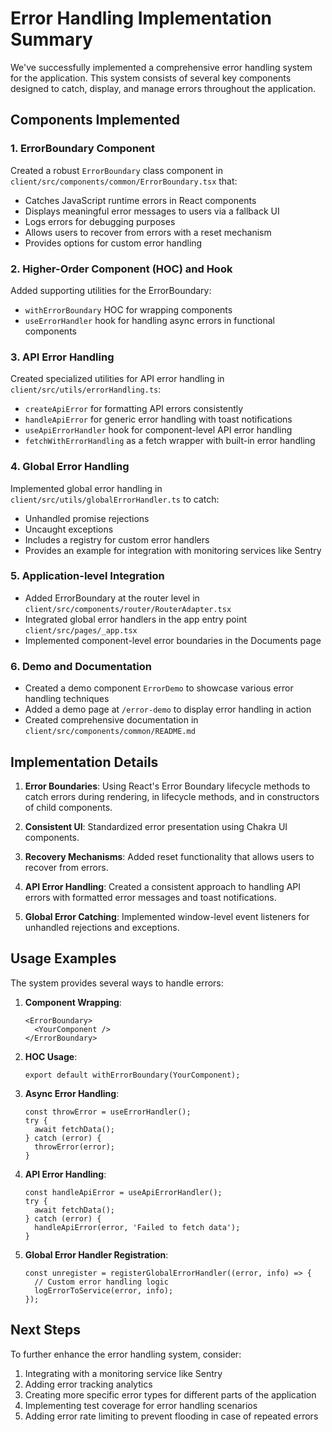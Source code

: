 # Error Handling Implementation Summary

We've successfully implemented a comprehensive error handling system for the application. This system consists of several key components designed to catch, display, and manage errors throughout the application.

## Components Implemented

### 1. ErrorBoundary Component

Created a robust `ErrorBoundary` class component in `client/src/components/common/ErrorBoundary.tsx` that:
- Catches JavaScript runtime errors in React components
- Displays meaningful error messages to users via a fallback UI
- Logs errors for debugging purposes
- Allows users to recover from errors with a reset mechanism
- Provides options for custom error handling

### 2. Higher-Order Component (HOC) and Hook

Added supporting utilities for the ErrorBoundary:
- `withErrorBoundary` HOC for wrapping components
- `useErrorHandler` hook for handling async errors in functional components

### 3. API Error Handling

Created specialized utilities for API error handling in `client/src/utils/errorHandling.ts`:
- `createApiError` for formatting API errors consistently
- `handleApiError` for generic error handling with toast notifications
- `useApiErrorHandler` hook for component-level API error handling
- `fetchWithErrorHandling` as a fetch wrapper with built-in error handling

### 4. Global Error Handling

Implemented global error handling in `client/src/utils/globalErrorHandler.ts` to catch:
- Unhandled promise rejections
- Uncaught exceptions
- Includes a registry for custom error handlers
- Provides an example for integration with monitoring services like Sentry

### 5. Application-level Integration

- Added ErrorBoundary at the router level in `client/src/components/router/RouterAdapter.tsx`
- Integrated global error handlers in the app entry point `client/src/pages/_app.tsx`
- Implemented component-level error boundaries in the Documents page

### 6. Demo and Documentation

- Created a demo component `ErrorDemo` to showcase various error handling techniques
- Added a demo page at `/error-demo` to display error handling in action
- Created comprehensive documentation in `client/src/components/common/README.md`

## Implementation Details

1. **Error Boundaries**: Using React's Error Boundary lifecycle methods to catch errors during rendering, in lifecycle methods, and in constructors of child components.

2. **Consistent UI**: Standardized error presentation using Chakra UI components.

3. **Recovery Mechanisms**: Added reset functionality that allows users to recover from errors.

4. **API Error Handling**: Created a consistent approach to handling API errors with formatted error messages and toast notifications.

5. **Global Error Catching**: Implemented window-level event listeners for unhandled rejections and exceptions.

## Usage Examples

The system provides several ways to handle errors:

1. **Component Wrapping**:
   ```tsx
   <ErrorBoundary>
     <YourComponent />
   </ErrorBoundary>
   ```

2. **HOC Usage**:
   ```tsx
   export default withErrorBoundary(YourComponent);
   ```

3. **Async Error Handling**:
   ```tsx
   const throwError = useErrorHandler();
   try {
     await fetchData();
   } catch (error) {
     throwError(error);
   }
   ```

4. **API Error Handling**:
   ```tsx
   const handleApiError = useApiErrorHandler();
   try {
     await fetchData();
   } catch (error) {
     handleApiError(error, 'Failed to fetch data');
   }
   ```

5. **Global Error Handler Registration**:
   ```tsx
   const unregister = registerGlobalErrorHandler((error, info) => {
     // Custom error handling logic
     logErrorToService(error, info);
   });
   ```

## Next Steps

To further enhance the error handling system, consider:

1. Integrating with a monitoring service like Sentry
2. Adding error tracking analytics
3. Creating more specific error types for different parts of the application
4. Implementing test coverage for error handling scenarios
5. Adding error rate limiting to prevent flooding in case of repeated errors 